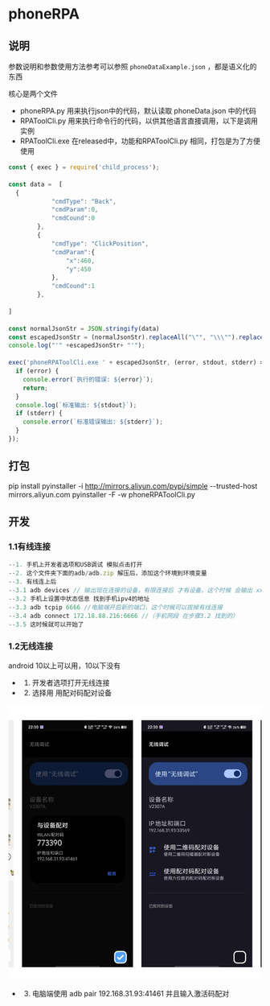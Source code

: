# phoneRPA



## 说明

参数说明和参数使用方法参考可以参照 `phoneDataExample.json` ，都是语义化的东西

核心是两个文件

- phoneRPA.py 用来执行json中的代码，默认读取 phoneData.json 中的代码 
- RPAToolCli.py 用来执行命令行的代码，以供其他语言直接调用，以下是调用实例
- RPAToolCli.exe 在released中，功能和RPAToolCli.py 相同，打包是为了方便使用

```js
const { exec } = require('child_process');
 
const data =  [
  {
            "cmdType": "Back",
            "cmdParam":0,
            "cmdCound":0
        },
        {
            "cmdType": "ClickPosition",
            "cmdParam":{
                "x":460,
                "y":450
            },
            "cmdCound":1
        },
 
]

const normalJsonStr = JSON.stringify(data)
const escapedJsonStr = (normalJsonStr).replaceAll("\"", "\\\"").replaceAll("\\\\", "\\")
console.log("'" +escapedJsonStr+ "'");

exec('phoneRPAToolCli.exe ' + escapedJsonStr, (error, stdout, stderr) => {
  if (error) {
    console.error(`执行的错误: ${error}`);
    return;
  }
  console.log(`标准输出: ${stdout}`);
  if (stderr) {
    console.error(`标准错误输出: ${stderr}`);
  }
});


```


## 打包
pip install pyinstaller  -i http://mirrors.aliyun.com/pypi/simple --trusted-host mirrors.aliyun.com
pyinstaller -F -w   phoneRPAToolCli.py




## 开发

### 1.1有线连接
```js
--1. 手机上开发者选项和USB调试 模拟点击打开
--2. 这个文件夹下面的adb/adb.zip 解压后，添加这个环境到环境变量
--3. 有线连上后
--3.1 adb devices // 输出现在连接的设备，有限连接后 才有设备。这个时候 会输出 xxxxxx（反正不是空值）
--3.2 手机上设置中状态信息 找到手机ipv4的地址
--3.3 adb tcpip 6666 //电脑端开启新的端口，这个时候可以拔掉有线连接
--3.4 adb connect 172.18.88.216:6666 //（手机网段 在步骤3.2 找到的）
--3.5 这时候就可以开始了
```


### 1.2无线连接

android 10以上可以用，10以下没有

- 1. 开发者选项打开无线连接
- 2. 选择用 用配对码配对设备

<img src="./assets/qrcode.jpg">

- 3. 电脑端使用  adb pair 192.168.31.93:41461 并且输入激活码配对









